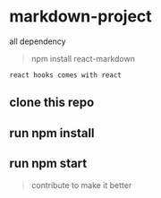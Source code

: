 # markdown-project
all dependency
> npm install react-markdown
```
react hooks comes with react
```

## clone this repo

##  run npm install

## run npm start 

> contribute to make it better

